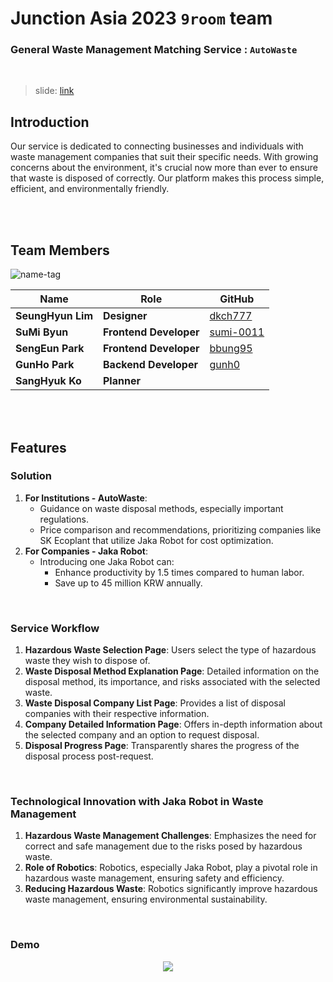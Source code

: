 # Junction Asia 2023 `9room` team

### General Waste Management Matching Service : `AutoWaste`

<br/>

> slide: [link](https://www.slideshare.net/ssuser2f29ed/9room-autowasterevolutioning-waste-disposal-with-technologypdf)

## Introduction

Our service is dedicated to connecting businesses and individuals with waste management companies that suit their specific needs. With growing concerns about the environment, it's crucial now more than ever to ensure that waste is disposed of correctly. Our platform makes this process simple, efficient, and environmentally friendly.

<br/>

<br/>

## Team Members

![name-tag](https://github.com/Junction-2023-9room/.github/assets/41619898/dbdc49a2-ec11-45ab-8907-c28f8c34f5b8)

| Name              | Role                   | GitHub                                    |
| ----------------- | ---------------------- | ----------------------------------------- |
| **SeungHyun Lim** | **Designer**           | [dkch777](https://github.com/dkch777)     |
| **SuMi Byun**     | **Frontend Developer** | [sumi-0011](https://github.com/sumi-0011) |
| **SengEun Park**  | **Frontend Developer** | [bbung95](https://github.com/bbung95)     |
| **GunHo Park**    | **Backend Developer**  | [gunh0](https://github.com/gunh0)         |
| **SangHyuk Ko**   | **Planner**            |                                           |

<br/>

<br/>

## Features

### **Solution**

1. **For Institutions - AutoWaste**:
    - Guidance on waste disposal methods, especially important regulations.
    - Price comparison and recommendations, prioritizing companies like SK Ecoplant that utilize Jaka Robot for cost optimization.
2. **For Companies - Jaka Robot**:
    - Introducing one Jaka Robot can:
        - Enhance productivity by 1.5 times compared to human labor.
        - Save up to 45 million KRW annually.

<br/>

### **Service Workflow**

1. **Hazardous Waste Selection Page**: Users select the type of hazardous waste they wish to dispose of.
2. **Waste Disposal Method Explanation Page**: Detailed information on the disposal method, its importance, and risks associated with the selected waste.
3. **Waste Disposal Company List Page**: Provides a list of disposal companies with their respective information.
4. **Company Detailed Information Page**: Offers in-depth information about the selected company and an option to request disposal.
5. **Disposal Progress Page**: Transparently shares the progress of the disposal process post-request.

<br/>

### **Technological Innovation with Jaka Robot in Waste Management**

1. **Hazardous Waste Management Challenges**: Emphasizes the need for correct and safe management due to the risks posed by hazardous waste.
2. **Role of Robotics**: Robotics, especially Jaka Robot, play a pivotal role in hazardous waste management, ensuring safety and efficiency.
3. **Reducing Hazardous Waste**: Robotics significantly improve hazardous waste management, ensuring environmental sustainability.

<br/>

### Demo

<div style="display: flex; align-items: center; justify-content: center;">
    <img src="https://github.com/Junction-2023-9room/.github/assets/41619898/601a6b40-94e7-4a15-a917-70ed5cc55f1c" style="max-width: 100%; max-height: 100%; object-fit: cover;">
</div>
